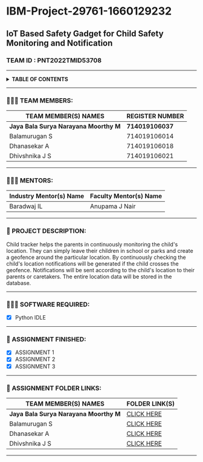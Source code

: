 # IBM-Project-29761-1660129232
## IoT Based Safety Gadget for Child Safety Monitoring and Notification 
### TEAM ID : PNT2022TMID53708
***
<details>
 <summary><b>TABLE OF CONTENTS</b></summary>
 <ol>
  <li>TEAM MEMBERS</li>
  <li>MENTORS</li>
  <li>PROJECT DESCRIPTION</li>
  <li>SOFTWARE REQUIRED</li>
  <li>ASSIGNMENT FINISHED</li>
  <li>ASSIGNMENT FOLDER LINKS</li>

 </ol>
</details>

***

### 🧑🏻‍🦰 TEAM MEMBERS:
| TEAM MEMBER(S) NAMES                | REGISTER NUMBER |
|------------------------------------|:----------------| 
|<b>Jaya Bala Surya Narayana Moorthy M</b>| <b>714019106037</b>|
| Balamurugan S                      | 714019106014    |
| Dhanasekar A                       | 714019106018    |
| Dhivshnika J S                     | 714019106021    |
***
### 🧑🏻‍🦰 MENTORS:
|Industry Mentor(s) Name   |  Faculty Mentor(s) Name  
|------------------------------------|:----------------| 
 Baradwaj IL                |  Anupama J Nair
 
***

###  📝 PROJECT DESCRIPTION:

Child tracker helps the parents in continuously monitoring the child's location. They can simply leave their children in school or parks and create a geofence around the particular location. By continuously checking the child's location notifications will be generated if the child crosses the geofence. Notifications will be sent according to the child's location to their parents or caretakers. The entire location data will be stored in the database.

***
### 👨🏻‍💻 SOFTWARE REQUIRED:

- [x] Python IDLE
***
### 📒 ASSIGNMENT FINISHED:

- [x] ASSIGNMENT 1
- [x] ASSIGNMENT 2
- [x] ASSIGNMENT 3
***
### 🔗 ASSIGNMENT FOLDER LINKS:
| TEAM MEMBER(S) NAMES                | FOLDER LINK(S) |
|------------------------------------|:----------------| 
|<b>Jaya Bala Surya Narayana Moorthy M</b>|<a href="https://github.com/IBM-EPBL/IBM-Project-29761-1660129232/tree/main/ASSIGNMENTS/TEAM%20LEAD%20-%20JAYA%20BALA%20SURYA%20NARAYANA%20MOORTHY">CLICK HERE</a> |
| Balamurugan S                      |<a href="https://github.com/IBM-EPBL/IBM-Project-29761-1660129232/tree/main/ASSIGNMENTS/TEAM%20MEMBER%202%20-%20BALAMURUGAN%20%20S">CLICK HERE</a> |
| Dhanasekar A                       |<a href="https://github.com/IBM-EPBL/IBM-Project-29761-1660129232/tree/main/ASSIGNMENTS/TEAM%20MEMBER%203%20-%20DHANASEKAR%20A">CLICK HERE</a> |
| Dhivshnika J S                     |<a href="https://github.com/IBM-EPBL/IBM-Project-29761-1660129232/tree/main/ASSIGNMENTS/TEAM%20MEMBER%201%20-%20DHIVSHNIKA%20JS">CLICK HERE</a> |

***

